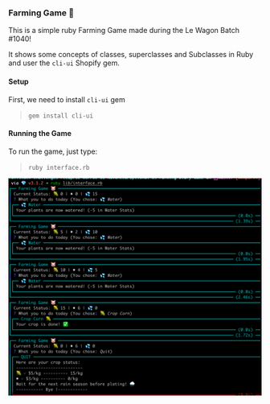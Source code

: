### Farming Game 🐷

This is a simple ruby Farming Game made during the Le Wagon Batch #1040!

It shows some concepts of classes, superclasses and Subclasses in Ruby and user the `cli-ui` Shopify gem.

#### Setup
First, we need to install `cli-ui` gem
> `gem install cli-ui`

#### Running the Game
To run the game, just type: 
> `ruby interface.rb`

[<img src="game.png">]()